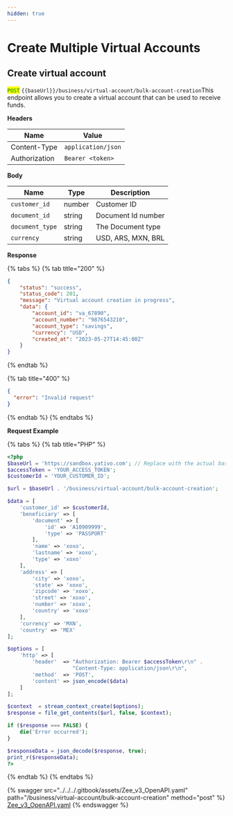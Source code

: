 ```yaml
---
hidden: true
---
```


# Create Multiple Virtual Accounts

## Create virtual account

<mark style="color:green;">`POST`</mark> `{{baseUrl}}/business/virtual-account/bulk-account-creation`This endpoint allows you to create a virtual account that can be used to receive funds.

**Headers**

| Name          | Value              |
| ------------- | ------------------ |
| Content-Type  | `application/json` |
| Authorization | `Bearer <token>`   |

**Body**

| Name            | Type   | Description        |
| --------------- | ------ | ------------------ |
| `customer_id`   | number | Customer ID        |
| `document_id`   | string | Document Id number |
| `document_type` | string | The Document type  |
| `currency`      | string | USD, ARS, MXN, BRL |

**Response**

{% tabs %}
{% tab title="200" %}
```json
{
    "status": "success",
    "status_code": 201,
    "message": "Virtual account creation in progress",
    "data": {
        "account_id": "va_67890",
        "account_number": "9876543210",
        "account_type": "savings",
        "currency": "USD",
        "created_at": "2023-05-27T14:45:00Z"
    }
}

```
{% endtab %}

{% tab title="400" %}
```json
{
  "error": "Invalid request"
}
```
{% endtab %}
{% endtabs %}

**Request Example**



{% tabs %}
{% tab title="PHP" %}
```php
<?php
$baseUrl = 'https://sandbox.yativo.com'; // Replace with the actual base URL
$accessToken = 'YOUR_ACCESS_TOKEN';
$customerId = 'YOUR_CUSTOMER_ID';

$url = $baseUrl . '/business/virtual-account/bulk-account-creation';

$data = [
    'customer_id' => $customerId,
    'beneficiary' => [
        'document' => [
            'id' => 'A10909999',
            'type' => 'PASSPORT'
        ],
        'name' => 'xoxo',
        'lastname' => 'xoxo',
        'type' => 'xoxo'
    ],
    'address' => [
        'city' => 'xoxo',
        'state' => 'xoxo',
        'zipcode' => 'xoxo',
        'street' => 'xoxo',
        'number' => 'xoxo',
        'country' => 'xoxo'
    ],
    'currency' => 'MXN',
    'country' => 'MEX'
];

$options = [
    'http' => [
        'header'  => "Authorization: Bearer $accessToken\r\n" .
                     "Content-Type: application/json\r\n",
        'method'  => 'POST',
        'content' => json_encode($data)
    ]
];

$context  = stream_context_create($options);
$response = file_get_contents($url, false, $context);

if ($response === FALSE) {
    die('Error occurred');
}

$responseData = json_decode($response, true);
print_r($responseData);
?>

```
{% endtab %}
{% endtabs %}

{% swagger src="../../../.gitbook/assets/Zee_v3_OpenAPI.yaml" path="/business/virtual-account/bulk-account-creation" method="post" %}
[Zee_v3_OpenAPI.yaml](../../../.gitbook/assets/Zee_v3_OpenAPI.yaml)
{% endswagger %}
